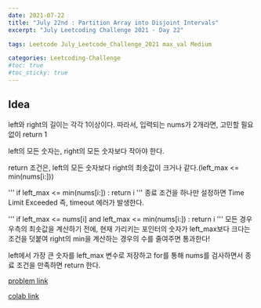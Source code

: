 ```yaml
---
date: 2021-07-22
title: "July 22nd : Partition Array into Disjoint Intervals"
excerpt: "July Leetcoding Challenge 2021 - Day 22"

tags: Leetcode July_Leetcode_Challenge_2021 max_val Medium

categories: Leetcoding-Challenge
#toc: true
#toc_sticky: true
---
```


<script src="https://gist.github.com/1cg2cg3cg/53f53fbb541fd3fbcde20b2698e03a0a.js"></script>

## Idea

left와 right의 길이는 각각 1이상이다. 따라서, 입력되는 nums가 2개라면, 고민할 필요없이 return 1

left의 모든 숫자는, right의 모든 숫자보다 작아야 한다.

return 조건은, left의 모든 숫자보다 right의 최솟값이 크거나 같다.(left_max <= min(nums[i:]))

'''
if left_max <= min(nums[i:]) :
    return i
'''
종료 조건을 하나만 설정하면 Time Limit Exceeded 즉, timeout 에러가 발생한다.

'''
if left_max <= nums[i] and left_max <= min(nums[i:]) :
    return i
'''
모든 경우 우측의 최솟값을 계산하기 전에, 현재 가리키는 포인터의 숫자가 left_max보다 크다는 조건을 덧붙여 right의 min을 계산하는 경우의 수를 줄여주면 통과한다!

left에서 가장 큰 숫자를 left_max 변수로 저장하고 for를 통해 nums를 검사하면서 종료 조건을 만족하면 return 한다.


[problem link](https://leetcode.com/problems/partition-array-into-disjoint-intervals/)

[colab link](https://colab.research.google.com/drive/1K-_XLC3dUTVOi51xNThYYcCD36a0iIpi#scrollTo=2qIlRXD69e5l)
